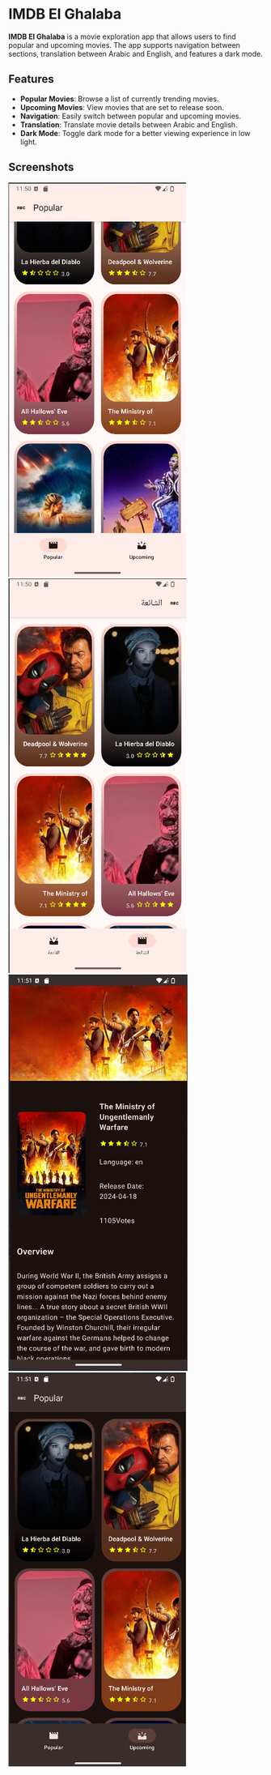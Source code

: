 # IMDB El Ghalaba

**IMDB El Ghalaba** is a movie exploration app that allows users to find popular and upcoming movies. The app supports navigation between sections, translation between Arabic and English, and features a dark mode.

## Features

- **Popular Movies**: Browse a list of currently trending movies.
- **Upcoming Movies**: View movies that are set to release soon.
- **Navigation**: Easily switch between popular and upcoming movies.
- **Translation**: Translate movie details between Arabic and English.
- **Dark Mode**: Toggle dark mode for a better viewing experience in low light.

## Screenshots

![Popular Movies](app/sampledata/lightmode_en.png)
![Arabic](app/sampledata/lightmode_ar.png)
![Deatils_Screen](app/sampledata/detailscreen.png)
![Dark Mode](app/sampledata/darkmode.png)
